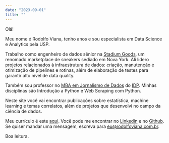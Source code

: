 ```yaml
---
date: "2023-09-01"
title: ""
---
```


Olá!

Meu nome é Rodolfo Viana, tenho <span id="age"></span> anos e sou especialista em Data Science e Analytics pela USP.

Trabalho como engenheiro de dados sênior na [Stadium Goods](https://www.stadiumgoods.com/), um renomado marketplace de sneakers sediado em Nova York. Ali lidero projetos relacionados à infraestrutura de dados: criação, manutenção e otimização de pipelines e rotinas, além de elaboração de testes para garantir alto nível de data quality. 

Também sou professor no [MBA em Jornalismo de Dados](https://www.idp.edu.br/techschool/mba-jornalismo-de-dados/) do [IDP](https://www.idp.edu.br/). Minhas disciplinas são Introdução a Python e Web Scraping com Python.

Neste site você vai encontrar publicações sobre estatística, machine learning e temas correlatos, além de projetos que desenvolvi no campo da ciência de dados. 

Meu currículo é este [aqui](cv_2024.pdf). Você pode me encontrar no [Linkedin](https://www.linkedin.com/in/rodolfoviana/) e no [Github](https://github.com/rodolfo-viana). Se quiser mandar uma mensagem, escreva para eu@rodolfoviana.com.br.

Boa leitura.

<script>
    const today = new Date();
    const birthdate = new Date(1981, 2, 17);
    function age() {
        const one_or_zero = (today.getMonth() < birthdate.getMonth()) ||
                            (today.getMonth() === birthdate.getMonth() &&
                            today.getDate() < birthdate.getDate());
        let year_difference = today.getFullYear() - birthdate.getFullYear();
        const age = year_difference - one_or_zero;
        return age;
    }
    document.getElementById("age").innerHTML = age();
</script>
